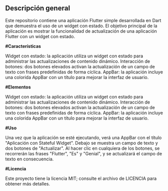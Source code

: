 ## Descripción general

Este repositorio contiene una aplicación Flutter simple desarrollada en Dart que demuestra el uso de un widget con estado.
El objetivo principal de la aplicación es mostrar la funcionalidad de actualización de una aplicación Flutter con un widget con estado.


**#Características**

Widget con estado: la aplicación utiliza un widget con estado para administrar las actualizaciones de contenido dinámico.
Interacción de botones: dos botones elevados activan la actualización de un campo de texto con frases predefinidas de forma cíclica.
AppBar: la aplicación incluye una colorida AppBar con un título para mejorar la interfaz de usuario.


**#Elementos**

Widget con estado: la aplicación utiliza un widget con estado para administrar las actualizaciones de contenido dinámico.
Interacción de botones: dos botones elevados activan la actualización de un campo de texto con frases predefinidas de forma cíclica.
AppBar: la aplicación incluye una colorida AppBar con un título para mejorar la interfaz de usuario.


**#Uso**

Una vez que la aplicación se esté ejecutando, verá una AppBar con el título "Aplicación con Stateful Widget". Debajo se muestra un campo de texto y dos botones de "Actualizar". Al hacer clic en cualquiera de los botones, se recorrerán las frases "Flutter", "Es" y "Genial", y se actualizará el campo de texto en consecuencia.



**#Licencia**

Este proyecto tiene la licencia MIT; consulte el archivo de LICENCIA para obtener más detalles.
